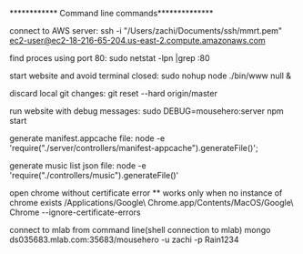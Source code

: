 ************ Command line commands**************

connect to AWS server: ssh -i "/Users/zachi/Documents/ssh/mmrt.pem" ec2-user@ec2-18-216-65-204.us-east-2.compute.amazonaws.com

find proces using port 80: sudo netstat -lpn |grep :80

start website and avoid terminal closed: sudo nohup node ./bin/www null &

discard local git changes: git reset --hard origin/master

run website with debug messages: sudo DEBUG=mousehero:server npm start

generate manifest.appcache file: node -e 'require("./server/controllers/manifest-appcache").generateFile()';

generate music list json file: node -e 'require("./controllers/music").generateFile()'

open chrome without certificate error ** works only when no instance of chrome exists
/Applications/Google\ Chrome.app/Contents/MacOS/Google\ Chrome --ignore-certificate-errors

connect to mlab from command line(shell connection to mlab)
mongo ds035683.mlab.com:35683/mousehero -u zachi -p Rain1234 